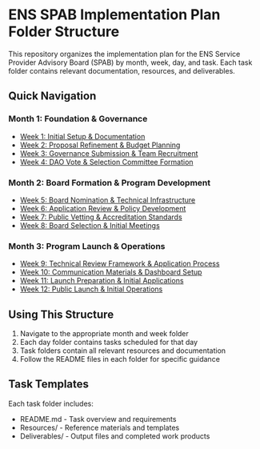 # ENS SPAB Implementation Plan Folder Structure

This repository organizes the implementation plan for the ENS Service Provider Advisory Board (SPAB) by month, week, day, and task. Each task folder contains relevant documentation, resources, and deliverables.

## Quick Navigation

### Month 1: Foundation & Governance
- [Week 1: Initial Setup & Documentation](month-1/week-1/)
- [Week 2: Proposal Refinement & Budget Planning](month-1/week-2/)
- [Week 3: Governance Submission & Team Recruitment](month-1/week-3/)
- [Week 4: DAO Vote & Selection Committee Formation](month-1/week-4/)

### Month 2: Board Formation & Program Development
- [Week 5: Board Nomination & Technical Infrastructure](month-2/week-5/)
- [Week 6: Application Review & Policy Development](month-2/week-6/)
- [Week 7: Public Vetting & Accreditation Standards](month-2/week-7/)
- [Week 8: Board Selection & Initial Meetings](month-2/week-8/)

### Month 3: Program Launch & Operations
- [Week 9: Technical Review Framework & Application Process](month-3/week-9/)
- [Week 10: Communication Materials & Dashboard Setup](month-3/week-10/)
- [Week 11: Launch Preparation & Initial Applications](month-3/week-11/)
- [Week 12: Public Launch & Initial Operations](month-3/week-12/)

## Using This Structure

1. Navigate to the appropriate month and week folder
2. Each day folder contains tasks scheduled for that day
3. Task folders contain all relevant resources and documentation
4. Follow the README files in each folder for specific guidance

## Task Templates

Each task folder includes:
- README.md - Task overview and requirements
- Resources/ - Reference materials and templates
- Deliverables/ - Output files and completed work products
